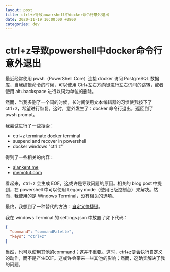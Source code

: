 ```yaml
---
layout: post
title: ctrl+z导致powershell中docker命令行意外退出
date: 2020-11-19 10:00:00 +0800
categories: dev
---
```

# ctrl+z导致powershell中docker命令行意外退出

最近经常使用 pwsh（PowerShell Core）连接 docker 访问 PostgreSQL 数据库，当我编辑命令的时候，可以使用 Ctrl+左右方向键进行左右词间的跳转，或者使用 alt+backspace 进行以词为单位的删除。

然而，当我多删了一个词的时候，长时间使用文本编辑器的习惯使我按下了 ctrl+z，希望进行恢复。这时，意外发生了：docker 命令行退出，返回到了 pwsh prompt。

我尝试进行了一些搜索：

- ctrl+z terminate docker terminal
- suspend and recover in powershell
- docker windows "ctrl z"

得到了一些相关的内容：

- [alankent.me](https://alankent.me/2017/07/04/windows-powershell-control-z-and-kitemati/)
- [memotut.com](<https://memotut.com/solution-of-the-problem-that-ctrl+z-cannot-be-used-in-powershell-in-docker-for-windows-environment-(tentative)-3d0ce/>)

看起来，ctrl+z 会生成 EOF，这或许是导致问题的原因。相关的 blog post 中提到，在 powershell 中可以使用 Legacy mode（使用旧版控制台）来解决。然而，我使用的是 Windows Terminal，没有相关的选项。

最终，我想到了一种替代的方法：[自定义快捷键](https://docs.microsoft.com/en-us/windows/terminal/customize-settings/actions)。

我在 windows Terminal 的 settings.json 中放置了如下代码：

```json
{
  "command": "commandPalette",
  "keys": "ctrl+z"
}
```

当然，也可以使用其他的command；这并不重要。这时，ctrl+z便会执行自定义的动作，而不是产生EOF。这或许会带来一些其他的影响；然而，这确实解决了我的问题。
